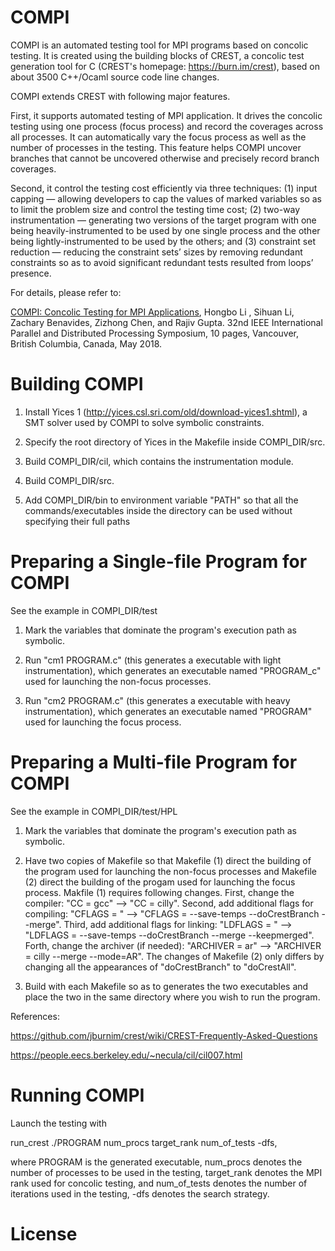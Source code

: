 COMPI
=====

COMPI is an automated testing tool for MPI programs based on concolic testing.
It is created using the building blocks of CREST, a concolic test generation 
tool for C (CREST's homepage: https://burn.im/crest), based on about 3500 
C++/Ocaml source code line changes. 

COMPI extends CREST with following major features.

First, it supports automated testing of MPI application. It drives the concolic 
testing using one process (focus process) and record the coverages across all 
processes. It can automatically vary the focus process as well as the number of 
processes in the testing. This feature helps COMPI uncover branches that cannot 
be uncovered otherwise and precisely record branch coverages. 

Second, it control the testing cost efficiently via three techniques: (1) input 
capping — allowing developers to cap the values of marked variables so as to 
limit the problem size and control the testing time cost; (2) two-way 
instrumentation — generating two versions of the target program with one being
heavily-instrumented to be used by one single process and the other being 
lightly-instrumented to be used by the others; and (3) constraint set 
reduction — reducing the constraint sets’ sizes by removing redundant constraints 
so as to avoid significant redundant tests resulted from loops’ presence.

For details, please refer to:

[COMPI: Concolic Testing for MPI Applications](https://ieeexplore.ieee.org/abstract/document/8425240/metrics#metrics), Hongbo Li , Sihuan Li, Zachary Benavides, Zizhong Chen, and Rajiv Gupta.
32nd IEEE International Parallel and Distributed Processing Symposium, 
10 pages, Vancouver, British Columbia, Canada, May 2018. 


Building COMPI
====

1. Install Yices 1 (http://yices.csl.sri.com/old/download-yices1.shtml), a SMT 
solver used by COMPI to solve symbolic constraints. 

2. Specify the root directory of Yices in the Makefile inside  COMPI_DIR/src.

3. Build COMPI_DIR/cil, which contains the instrumentation module. 

4. Build COMPI_DIR/src. 

5. Add COMPI_DIR/bin to environment variable "PATH" so that all the commands/executables
inside the directory can be used without specifying their full paths

Preparing a Single-file Program for COMPI
=====

See the example in COMPI_DIR/test

1. Mark the variables that dominate the program's execution path as symbolic. 

2. Run "cm1 PROGRAM.c" (this generates a executable with light instrumentation), 
which generates an executable named "PROGRAM_c" used for launching the non-focus
processes.

3. Run "cm2 PROGRAM.c" (this generates a executable with heavy instrumentation),
which generates an executable named "PROGRAM" used for launching the focus process.

Preparing a Multi-file Program for COMPI
=====

See the example in COMPI_DIR/test/HPL

1. Mark the variables that dominate the program's execution path as symbolic. 

2. Have two copies of Makefile so that Makefile (1) direct the building of the program
used for launching the non-focus processes and Makefile (2) direct the building 
of the progam used for launching the focus process. Makfile (1) requires following changes. First, change the compiler: "CC = gcc" --> "CC = cilly". Second, add additional flags for compiling: "CFLAGS = " --> "CFLAGS = --save-temps --doCrestBranch --merge". Third, add additional flags for linking: "LDFLAGS = " --> "LDFLAGS = --save-temps --doCrestBranch --merge --keepmerged". Forth, change the archiver (if needed): "ARCHIVER = ar" --> "ARCHIVER = cilly --merge --mode=AR". The changes of Makefile (2) only differs by changing all the appearances of "doCrestBranch" to "doCrestAll".

3. Build with each Makefile so as to generates the two executables and place the two in the same directory where you wish to run the program.

References: 

https://github.com/jburnim/crest/wiki/CREST-Frequently-Asked-Questions

https://people.eecs.berkeley.edu/~necula/cil/cil007.html

Running COMPI
=====

Launch the testing with 

run_crest ./PROGRAM num_procs target_rank num_of_tests -dfs,

where PROGRAM is the generated executable, num_procs denotes the number of processes to be used in the testing, target_rank denotes the MPI rank used for concolic testing, and num_of_tests denotes the number of iterations used in the testing, -dfs denotes the search strategy.  

License
=====

